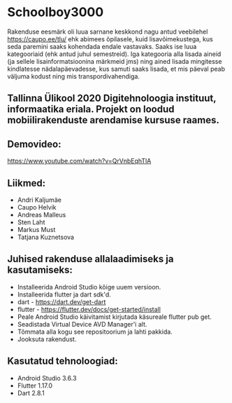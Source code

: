 # Schoolboy3000
Rakenduse eesmärk oli luua sarnane keskkond nagu antud veebilehel https://caupo.ee/tlu/ ehk abimees õpilasele, kuid lisavõimekustega, kus seda paremini saaks kohendada endale vastavaks. Saaks ise luua kategooriaid (ehk antud juhul semestreid). Iga kategooria alla lisada aineid (ja sellele lisainformatsioonina märkmeid jms) ning ained lisada mingitesse kindlatesse nädalapäevadesse, kus samuti saaks lisada, et mis päeval peab väljuma kodust ning mis transpordivahendiga. 

## Tallinna Ülikool 2020 Digitehnoloogia instituut, informaatika eriala. Projekt on loodud mobiilirakenduste arendamise kursuse raames.

## Demovideo:
https://www.youtube.com/watch?v=QrVnbEqhTlA

## Liikmed:
* Andri Kaljumäe
* Caupo Helvik
* Andreas Malleus
* Sten Laht
* Markus Must
* Tatjana Kuznetsova

## Juhised rakenduse allalaadimiseks ja kasutamiseks:
* Installeerida Android Studio kõige uuem versioon.
* Installeerida flutter ja dart sdk'd.
* dart - https://dart.dev/get-dart
* flutter - https://flutter.dev/docs/get-started/install
* Peale Android Studio käivitamist kirjutada käsureale flutter pub get.
* Seadistada Virtual Device AVD Manager'i alt. 
* Tõmmata alla kogu see repositoorium ja lahti pakkida.
* Jooksuta rakendust.

## Kasutatud tehnoloogiad:
* Android Studio 3.6.3
* Flutter 1.17.0
* Dart 2.8.1

